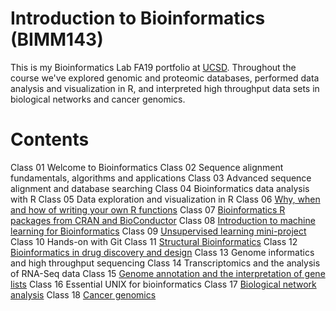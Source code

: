 # Introduction to Bioinformatics (BIMM143)
This is my Bioinformatics Lab FA19 portfolio at [UCSD](https://bioboot.github.io/bimm143_F19/). Throughout the course we've explored genomic and proteomic databases, performed data analysis and visualization in R, and interpreted high throughput data sets in biological networks and cancer genomics.

# Contents
Class 01 Welcome to Bioinformatics
Class 02 Sequence alignment fundamentals, algorithms and applications
Class 03 Advanced sequence alignment and database searching
Class 04 Bioinformatics data analysis with R
Class 05 Data exploration and visualization in R
Class 06 [Why, when and how of writing your own R functions](https://github.com/jan060/BIMM143/blob/master/Class06/Class06.md)
Class 07 [Bioinformatics R packages from CRAN and BioConductor](https://github.com/jan060/BIMM143/blob/master/Class07/Class07.md)
Class 08 [Introduction to machine learning for Bioinformatics](https://github.com/jan060/BIMM143/blob/master/Class08/Class08.md)
Class 09 [Unsupervised learning mini-project](https://github.com/jan060/BIMM143/blob/master/Class09/Class09.md)
Class 10 Hands-on with Git
Class 11 [Structural Bioinformatics](https://github.com/jan060/BIMM143/blob/master/Class11/Class11.md)
Class 12 [Bioinformatics in drug discovery and design](https://github.com/jan060/BIMM143/blob/master/Class12/Class12.md)
Class 13 Genome informatics and high throughput sequencing
Class 14 Transcriptomics and the analysis of RNA-Seq data
Class 15 [Genome annotation and the interpretation of gene lists](https://github.com/jan060/BIMM143/blob/master/Class15/Class15.md)
Class 16 Essential UNIX for bioinformatics
Class 17 [Biological network analysis](https://github.com/jan060/BIMM143/blob/master/Class17/Class17.md)
Class 18 [Cancer genomics](https://github.com/jan060/BIMM143/blob/master/Class18/Class18.md)
